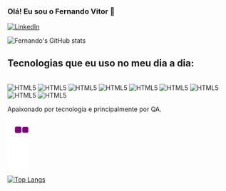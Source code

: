 ### Olá! Eu sou o Fernando Vitor 🤙

[![LinkedIn](https://img.shields.io/badge/LinkedIn-0077B5?style=for-the-badge&logo=linkedin&logoColor=white)](https://www.linkedin.com/in/fernando-vitor/)

![Fernando's GitHub stats](https://github-readme-stats.vercel.app/api?username=fernandovas&show_icons=true&theme=radical)

## Tecnologias que eu uso no meu dia a dia:
<div style="display: inline_block"><br/>
  <img align-"center" alt="HTML5" src="https://img.shields.io/badge/JavaScript-F7DF1E?style=for-the-badge&logo=javascript&logoColor=black" />
  <img align-"center" alt="HTML5" src="https://img.shields.io/badge/Python-3776AB?style=for-the-badge&logo=python&logoColor=white" />
  <img align-"center" alt="HTML5" src="https://img.shields.io/badge/testing%20library-323330?style=for-the-badge&logo=testing-library&logoColor=red" />
  <img align-"center" alt="HTML5" src="https://img.shields.io/badge/Java-ED8B00?style=for-the-badge&logo=openjdk&logoColor=white" />
  <img align-"center" alt="HTML5" src="https://img.shields.io/badge/HTML5-E34F26?style=for-the-badge&logo=html5&logoColor=white" />
  <img align-"center" alt="HTML5" src="https://img.shields.io/badge/Node.js-43853D?style=for-the-badge&logo=node.js&logoColor=white" />
  <img align-"center" alt="HTML5" src="https://img.shields.io/badge/IntelliJ_IDEA-000000.svg?style=for-the-badge&logo=intellij-idea&logoColor=white" />
  <img align-"center" alt="HTML5" src="https://img.shields.io/badge/Visual_Studio_Code-0078D4?style=for-the-badge&logo=visual%20studio%20code&logoColor=white" />
  <img align-"center" alt="HTML5" src="https://img.shields.io/badge/Android_Studio-3DDC84?style=for-the-badge&logo=android-studio&logoColor=white" /
  <img align-"center" alt="HTML5" src="" /

</div>

Apaixonado por tecnologia e principalmente por QA.



![snake gif](https://github.com/fernandovas/fernandovas/blob/output/github-contribution-grid-snake.gif)





[![Top Langs](https://github-readme-stats.vercel.app/api/top-langs/?username=anuraghazra&layout=donut)](https://github.com/anuraghazra/github-readme-stats)



